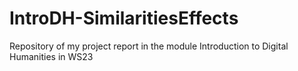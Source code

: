 # IntroDH-SimilaritiesEffects
Repository of my project report in the module Introduction to Digital Humanities in WS23
